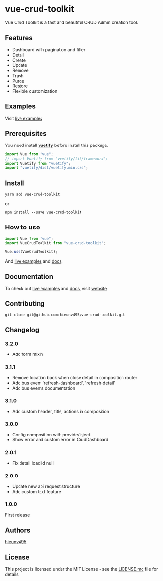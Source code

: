 # vue-crud-toolkit

Vue Crud Toolkit is a fast and beautiful CRUD Admin creation tool.

## Features

- Dashboard with pagination and filter
- Detail
- Create
- Update
- Remove
- Trash
- Purge
- Restore
- Flexible customization

## Examples

Visit [live examples](https://hieunv495.github.io/vue-crud-toolkit)

## Prerequisites

You need install [**vuetify**](https://vuetifyjs.com/) before install this package.

```js
import Vue from "vue";
// import Vuetify from "vuetify/lib/framework";
import Vuetify from "vuetify";
import "vuetify/dist/vuetify.min.css";
```

## Install

```
yarn add vue-crud-toolkit
```

or

```
npm install --save vue-crud-toolkit
```

## How to use

```js
import Vue from "vue";
import VueCrudToolkit from "vue-crud-toolkit";

Vue.use(VueCrudToolkit);
```

And [live examples](https://hieunv495.github.io/vue-crud-toolkit) and [docs](https://hieunv495.github.io/vue-crud-toolkit).

## Documentation

To check out [live examples](https://hieunv495.github.io/vue-crud-toolkit) and [docs](https://hieunv495.github.io/vue-crud-toolkit), visit [website](https://hieunv495.github.io/vue-crud-toolkit)

## Contributing

```
git clone git@github.com:hieunv495/vue-crud-toolkit.git
```

## Changelog

### 3.2.0

- Add form mixin

### 3.1.1

- Remove location back when close detail in composition router
- Add bus event 'refresh-dashboard', 'refresh-detail'
- Add bus events documentation

### 3.1.0

- Add custom header, title, actions in composition

### 3.0.0

- Config composition with provide/inject
- Show error and custom error in CrudDashboard

### 2.0.1

- Fix detail load id null

### 2.0.0

- Update new api request structure
- Add custom text feature

### 1.0.0

First release

## Authors

[hieunv495](https://github.com/hieunv495)

## License

This project is licensed under the MIT License - see the [LICENSE.md](LICENSE.md) file for details
